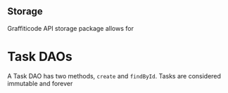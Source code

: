 Storage
---
Graffiticode API storage package allows for 

# Task DAOs
A Task DAO has two methods, `create` and `findById`. Tasks are considered immutable and forever

